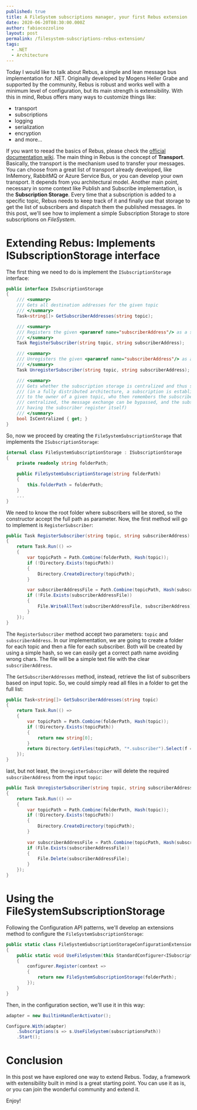 ```yaml
---
published: true
title: A FileSystem subscriptions manager, your first Rebus extension
date: 2020-06-20T08:30:00.000Z
author: fabiocozzolino
layout: post
permalink: /filesystem-subscriptions-rebus-extension/
tags:
  - .NET
  - Architecture
---
```

Today I would like to talk about Rebus, a simple and lean message bus implementation for .NET. Originally developed by Mogens Heller Grabe and supported by the community, Rebus is robust and works well with a minimum level of configuration, but its main strength is extensibility. With this in mind, Rebus offers many ways to customize things like:

* transport
* subscriptions
* logging
* serialization
* encryption
* and more... 

If you want to reead the basics of Rebus, please check the [official documentation wiki](https://github.com/rebus-org/Rebus/wiki).
The main thing in Rebus is the concept of **Transport**. Basically, the transport is the mechanism used to transfer your messages. You can choose from a great list of transport already developed, like InMemory, RabbitMQ or Azure Service Bus, or you can develop your own transport. It depends from you architectural model.
Another main point, necessary in some context like Publish and Subscribe implementation, is the **Subscription Storage**. Every time that a subscription is added to a specific topic, Rebus needs to keep track of it and finally use that storage to get the list of subscribers and dispatch them the published messages.
In this post, we'll see how to implement a simple Subscription Storage to store subscriptions on *FileSystem*.

# Extending Rebus: Implements ISubscriptionStorage interface
The first thing we need to do is implement the `ISubscriptionStorage` interface: 
``` csharp
public interface ISubscriptionStorage
{
    /// <summary>
    /// Gets all destination addresses for the given topic
    /// </summary>
    Task<string[]> GetSubscriberAddresses(string topic);

    /// <summary>
    /// Registers the given <paramref name="subscriberAddress"/> as a subscriber of the given topic
    /// </summary>
    Task RegisterSubscriber(string topic, string subscriberAddress);

    /// <summary>
    /// Unregisters the given <paramref name="subscriberAddress"/> as a subscriber of the given topic
    /// </summary>
    Task UnregisterSubscriber(string topic, string subscriberAddress);

    /// <summary>
    /// Gets whether the subscription storage is centralized and thus supports bypassing the usual subscription request
    /// (in a fully distributed architecture, a subscription is established by sending a <see cref="SubscribeRequest"/>
    /// to the owner of a given topic, who then remembers the subscriber somehow - if the subscription storage is
    /// centralized, the message exchange can be bypassed, and the subscription can be established directly by
    /// having the subscriber register itself)
    /// </summary>
    bool IsCentralized { get; }
}
``` 

So, now we proceed by creating the `FileSystemSubscriptionStorage` that implements the `ISubscriptionStorage`:
``` csharp
internal class FileSystemSubscriptionStorage : ISubscriptionStorage
{
    private readonly string folderPath;

    public FileSystemSubscriptionStorage(string folderPath)
    {
        this.folderPath = folderPath;
    }
    ...
}
```

We need to know the root folder where subscribers will be stored, so the constructor accept the full path as parameter. Now, the first method will go to implement is `RegisterSubscriber`:
``` csharp
public Task RegisterSubscriber(string topic, string subscriberAddress)
{
    return Task.Run(() =>
    {
        var topicPath = Path.Combine(folderPath, Hash(topic));
        if (!Directory.Exists(topicPath))
        {
            Directory.CreateDirectory(topicPath);
        }

        var subscriberAddressFile = Path.Combine(topicPath, Hash(subscriberAddress) + ".subscriber");
        if (!File.Exists(subscriberAddressFile))
        {
            File.WriteAllText(subscriberAddressFile, subscriberAddress);
        }
    });
}
```

The `RegisterSubscriber` method accept two parameters: `topic` and `subscriberAddress`. In our implementation, we are going to create a folder for each topic and then a file for each subscriber. Both will be created by using a simple hash, so we can easily get a correct path name avoiding wrong chars. 
The file will be a simple text file with the clear `subscriberAddress`.

The `GetSubscriberAddresses` method, instead, retrieve the list of subscribers based on input topic. So, we could simply read all files in a folder to get the full list:
``` csharp
public Task<string[]> GetSubscriberAddresses(string topic)
{
    return Task.Run(() =>
    {
        var topicPath = Path.Combine(folderPath, Hash(topic));
        if (!Directory.Exists(topicPath))
        {
            return new string[0];
        }
        return Directory.GetFiles(topicPath, "*.subscriber").Select(f => File.ReadAllText(f)).ToArray();
    });
}
```

last, but not least, the `UnregisterSubscriber` will delete the required `subscriberAddress` from the input `topic`:
``` csharp
public Task UnregisterSubscriber(string topic, string subscriberAddress)
{
    return Task.Run(() =>
    {
        var topicPath = Path.Combine(folderPath, Hash(topic));
        if (!Directory.Exists(topicPath))
        {
            Directory.CreateDirectory(topicPath);
        }
        
        var subscriberAddressFile = Path.Combine(topicPath, Hash(subscriberAddress) + ".subscriber");
        if (File.Exists(subscriberAddressFile))
        {
            File.Delete(subscriberAddressFile);
        }
    });
}
```

# Using the FileSystemSubscriptionStorage
Following the Configuration API patterns, we'll develop an extensions method to configure the `FileSystemSubscriptionStorage`:
``` csharp
public static class FileSystemSubscriptionStorageConfigurationExtensions
{
    public static void UseFileSystem(this StandardConfigurer<ISubscriptionStorage> configurer, string folderPath)
    {
        configurer.Register(context =>
        {
            return new FileSystemSubscriptionStorage(folderPath);
        });
    }
}
```

Then, in the configuration section, we'll use it in this way:
``` csharp
adapter = new BuiltinHandlerActivator();

Configure.With(adapter)
    .Subscriptions(s => s.UseFileSystem(subscriptionsPath))
    .Start();
```

# Conclusion
In this post we have explored one way to extend Rebus. Today, a framework with extensibility built in mind is a great starting point. You can use it as is, or you can join the wonderful community and extend it.

Enjoy!
